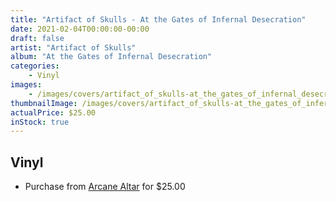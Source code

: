 ```yaml
---
title: "Artifact of Skulls - At the Gates of Infernal Desecration"
date: 2021-02-04T00:00:00-00:00
draft: false
artist: "Artifact of Skulls"
album: "At the Gates of Infernal Desecration"
categories:
    - Vinyl
images:
    - /images/covers/artifact_of_skulls-at_the_gates_of_infernal_desecration.jpg
thumbnailImage: /images/covers/artifact_of_skulls-at_the_gates_of_infernal_desecration-thumb.jpg
actualPrice: $25.00
inStock: true
---
```


## Vinyl
* Purchase from [Arcane Altar](https://arcanealtar.bigcartel.com/product/artifact-of-skulls-at-the-gates-of-infernal-desecration-12-lp) for $25.00
